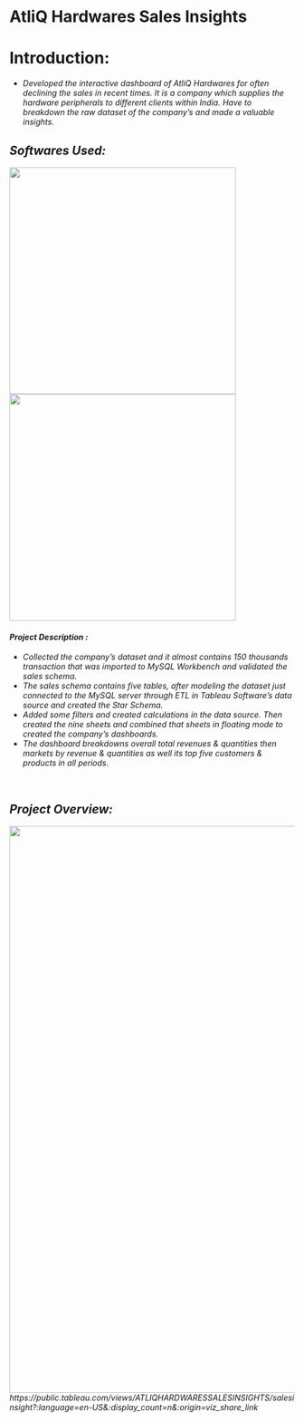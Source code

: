 
# AtliQ Hardwares Sales Insights

<h1>
</picture> Introduction: </h1><i>
<ul>
<li>Developed the interactive dashboard of AtliQ Hardwares for often declining the sales in recent times. It is a company which supplies the hardware peripherals to different clients within India. Have to breakdown the raw dataset of the company’s and made a valuable insights.
</li>
  </ul>

<div>
  <h2><picture>
  </picture> Softwares Used: </h2></div>
  <div align="left">
  <img src="https://cdn4.iconfinder.com/data/icons/logos-3/181/MySQL-512.png" width="400"/>
 </div>
 
  <div align="left">
  <img src="https://thinklytics.com/wp-content/uploads/2017/07/tableau-logo-tableau-software.jpg" width="400"/>
 </div>

<div>
  <h4><picture>
  </picture> Project Description :</h2></div>
<ul>
<li>Collected the company’s dataset and it almost contains 150 thousands transaction that was imported  to MySQL Workbench and validated the sales schema. </li>

<li>The sales schema contains five tables, after modeling the dataset just connected to the MySQL server through ETL in Tableau Software’s data source and created the Star Schema.
 </li>

<li>Added some filters and created calculations in the data source. Then created the nine sheets and combined that sheets in floating mode to created the company’s dashboards.
</li>

<li>The dashboard breakdowns overall total revenues & quantities then markets by revenue & quantities as well its top five customers & products in all periods. </li></ul><br></div>

<div>
  <h2><picture>
  </picture> Project Overview: </h2></div>
  <div align="left">
  <img src="https://github-production-user-asset-6210df.s3.amazonaws.com/56791370/277122161-e102ea23-1b52-45ad-8873-8355a9d12b49.png" width="1000"/>
 </div> https://public.tableau.com/views/ATLIQHARDWARESSALESINSIGHTS/salesinsight?:language=en-US&:display_count=n&:origin=viz_share_link

